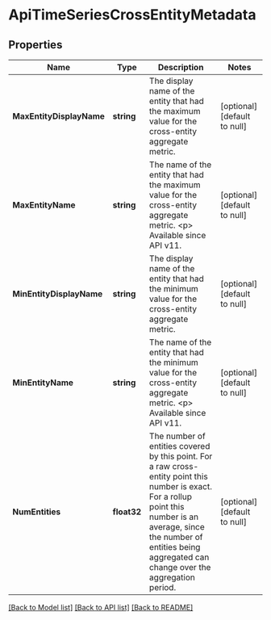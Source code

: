 # ApiTimeSeriesCrossEntityMetadata

## Properties
Name | Type | Description | Notes
------------ | ------------- | ------------- | -------------
**MaxEntityDisplayName** | **string** | The display name of the entity that had the maximum value for the cross-entity aggregate metric. | [optional] [default to null]
**MaxEntityName** | **string** | The name of the entity that had the maximum value for the cross-entity aggregate metric. &lt;p&gt; Available since API v11. | [optional] [default to null]
**MinEntityDisplayName** | **string** | The display name of the entity that had the minimum value for the cross-entity aggregate metric. | [optional] [default to null]
**MinEntityName** | **string** | The name of the entity that had the minimum value for the cross-entity aggregate metric. &lt;p&gt; Available since API v11. | [optional] [default to null]
**NumEntities** | **float32** | The number of entities covered by this point. For a raw cross-entity point this number is exact. For a rollup point this number is an average, since the number of entities being aggregated can change over the aggregation period. | [optional] [default to null]

[[Back to Model list]](../README.md#documentation-for-models) [[Back to API list]](../README.md#documentation-for-api-endpoints) [[Back to README]](../README.md)


